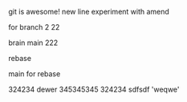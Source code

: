 git is awesome!
new line
experiment with amend

for branch 2
22

brain main 222

rebase

main for rebase

324234
dewer
345345345
324234
sdfsdf
'weqwe'